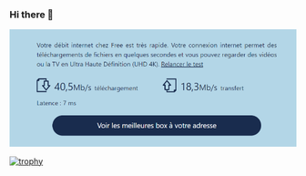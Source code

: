 ### Hi there 👋


 ![Cover](https://github.com/BodartFlorian/BodartFlorian/blob/main/img/Capture.PNG)
 
 [![trophy](https://github-profile-trophy.vercel.app/?username=ryo-ma)](https://github.com/ryo-ma/github-profile-trophy)
<!--
Here are some ideas to get you started:


- 🔭 I’m currently working on ...
- 🌱 I’m currently learning ...
- 👯 I’m looking to collaborate on ...
- 🤔 I’m looking for help with ...
- 💬 Ask me about ...
- 📫 How to reach me: ...
- 😄 Pronouns: ...
- ⚡ Fun fact: ...
-->
